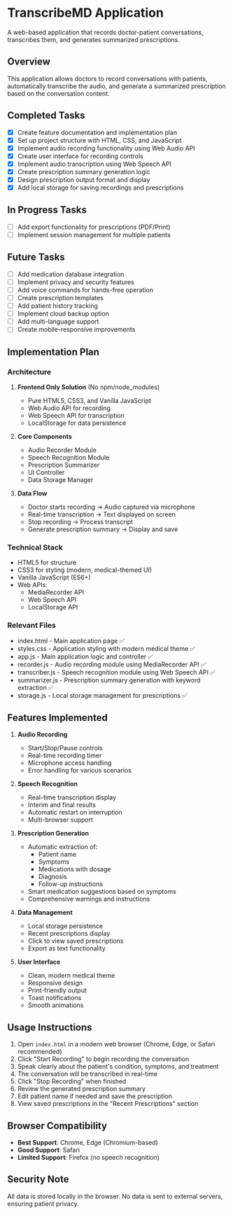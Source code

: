 # TranscribeMD Application

A web-based application that records doctor-patient conversations, transcribes them, and generates summarized prescriptions.

## Overview

This application allows doctors to record conversations with patients, automatically transcribe the audio, and generate a summarized prescription based on the conversation content.

## Completed Tasks

- [x] Create feature documentation and implementation plan
- [x] Set up project structure with HTML, CSS, and JavaScript
- [x] Implement audio recording functionality using Web Audio API
- [x] Create user interface for recording controls
- [x] Implement audio transcription using Web Speech API
- [x] Create prescription summary generation logic
- [x] Design prescription output format and display
- [x] Add local storage for saving recordings and prescriptions

## In Progress Tasks

- [ ] Add export functionality for prescriptions (PDF/Print)
- [ ] Implement session management for multiple patients

## Future Tasks

- [ ] Add medication database integration
- [ ] Implement privacy and security features
- [ ] Add voice commands for hands-free operation
- [ ] Create prescription templates
- [ ] Add patient history tracking
- [ ] Implement cloud backup option
- [ ] Add multi-language support
- [ ] Create mobile-responsive improvements

## Implementation Plan

### Architecture

1. **Frontend Only Solution** (No npm/node_modules)
   - Pure HTML5, CSS3, and Vanilla JavaScript
   - Web Audio API for recording
   - Web Speech API for transcription
   - LocalStorage for data persistence

2. **Core Components**
   - Audio Recorder Module
   - Speech Recognition Module
   - Prescription Summarizer
   - UI Controller
   - Data Storage Manager

3. **Data Flow**
   - Doctor starts recording → Audio captured via microphone
   - Real-time transcription → Text displayed on screen
   - Stop recording → Process transcript
   - Generate prescription summary → Display and save

### Technical Stack

- HTML5 for structure
- CSS3 for styling (modern, medical-themed UI)
- Vanilla JavaScript (ES6+)
- Web APIs:
  - MediaRecorder API
  - Web Speech API
  - LocalStorage API

### Relevant Files

- index.html - Main application page ✅
- styles.css - Application styling with modern medical theme ✅
- app.js - Main application logic and controller ✅
- recorder.js - Audio recording module using MediaRecorder API ✅
- transcriber.js - Speech recognition module using Web Speech API ✅
- summarizer.js - Prescription summary generation with keyword extraction ✅
- storage.js - Local storage management for prescriptions ✅

## Features Implemented

1. **Audio Recording**
   - Start/Stop/Pause controls
   - Real-time recording timer
   - Microphone access handling
   - Error handling for various scenarios

2. **Speech Recognition**
   - Real-time transcription display
   - Interim and final results
   - Automatic restart on interruption
   - Multi-browser support

3. **Prescription Generation**
   - Automatic extraction of:
     - Patient name
     - Symptoms
     - Medications with dosage
     - Diagnosis
     - Follow-up instructions
   - Smart medication suggestions based on symptoms
   - Comprehensive warnings and instructions

4. **Data Management**
   - Local storage persistence
   - Recent prescriptions display
   - Click to view saved prescriptions
   - Export as text functionality

5. **User Interface**
   - Clean, modern medical theme
   - Responsive design
   - Print-friendly output
   - Toast notifications
   - Smooth animations

## Usage Instructions

1. Open `index.html` in a modern web browser (Chrome, Edge, or Safari recommended)
2. Click "Start Recording" to begin recording the conversation
3. Speak clearly about the patient's condition, symptoms, and treatment
4. The conversation will be transcribed in real-time
5. Click "Stop Recording" when finished
6. Review the generated prescription summary
7. Edit patient name if needed and save the prescription
8. View saved prescriptions in the "Recent Prescriptions" section

## Browser Compatibility

- **Best Support**: Chrome, Edge (Chromium-based)
- **Good Support**: Safari
- **Limited Support**: Firefox (no speech recognition)

## Security Note

All data is stored locally in the browser. No data is sent to external servers, ensuring patient privacy. 